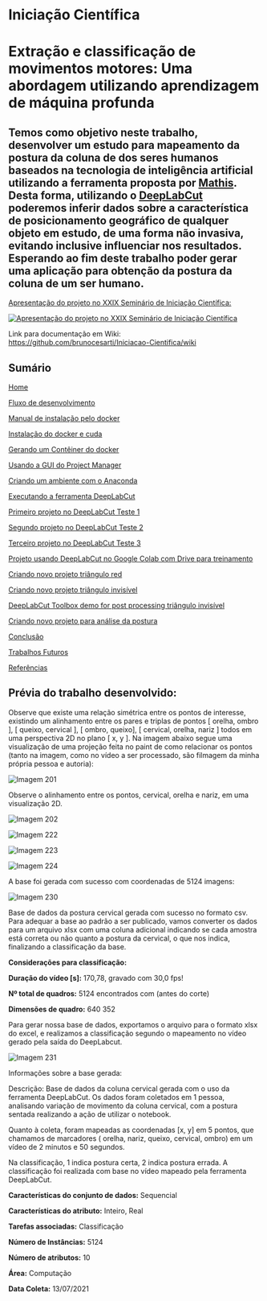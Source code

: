 # Iniciação Científica

# Extração e classificação de movimentos motores: Uma abordagem utilizando aprendizagem de máquina profunda

## Temos como objetivo neste trabalho, desenvolver um estudo para mapeamento da postura da coluna de dos seres humanos baseados na tecnologia de inteligência artificial utilizando a ferramenta proposta por [Mathis](https://www.nature.com/articles/s41593-018-0209-y). Desta forma, utilizando o [DeepLabCut](http://www.mackenziemathislab.org/deeplabcut) poderemos inferir dados sobre a característica de posicionamento geográfico de qualquer objeto em estudo, de uma forma não invasiva, evitando inclusive influenciar nos resultados. Esperando ao fim deste trabalho poder gerar uma aplicação para obtenção da postura da coluna de um ser humano.

[Apresentação do projeto no  XXIX Seminário de Iniciação Científica:](https://youtu.be/c-_Khguj6xo)

[![Apresentação do projeto no  XXIX Seminário de Iniciação Científica](https://user-images.githubusercontent.com/12937320/132610941-ba253596-5ed9-4f69-9531-0690dc0d26fb.jpeg)](https://youtu.be/c-_Khguj6xo)


Link para documentação em Wiki: https://github.com/brunocesarti/Iniciacao-Cientifica/wiki

## Sumário

[Home](https://github.com/brunocesarti/Iniciacao-Cientifica/wiki)

[Fluxo de desenvolvimento](https://github.com/brunocesarti/Iniciacao-Cientifica/wiki/Fluxo-de-desenvolvimento)

[Manual de instalação pelo docker](https://github.com/brunocesarti/Iniciacao-Cientifica/wiki/Manual-de-instala%C3%A7%C3%A3o-pelo-docker)

[Instalação do docker e cuda](https://github.com/brunocesarti/Iniciacao-Cientifica/wiki/Instala%C3%A7%C3%A3o-do-docker-e--cuda)

[Gerando um Contêiner do docker](https://github.com/brunocesarti/Iniciacao-Cientifica/wiki/Gerando-um-Cont%C3%AAiner-do-docker)

[Usando a GUI do Project Manager](https://github.com/brunocesarti/Iniciacao-Cientifica/wiki/Usando-a-GUI-do-Project-Manager)

[Criando um ambiente com o Anaconda](https://github.com/brunocesarti/Iniciacao-Cientifica/wiki/Criando-um-ambiente-com-o-Anaconda)

[Executando a ferramenta DeepLabCut](https://github.com/brunocesarti/Iniciacao-Cientifica/wiki/Executando-a-ferramenta-DeepLabCut)

[Primeiro projeto no DeepLabCut Teste 1](https://github.com/brunocesarti/Iniciacao-Cientifica/wiki/Primeiro-projeto-no-DeepLabCut---Teste-1)

[Segundo projeto no DeepLabCut Teste 2](https://github.com/brunocesarti/Iniciacao-Cientifica/wiki/Segundo-projeto-no-DeepLabCut---Teste-2)

[Terceiro projeto no DeepLabCut Teste 3](https://github.com/brunocesarti/Iniciacao-Cientifica/wiki/Terceiro-projeto-no-DeepLabCut---Teste-3)

[Projeto usando DeepLabCut no Google Colab com Drive para treinamento](https://github.com/brunocesarti/Iniciacao-Cientifica/wiki/Projeto-usando-DeepLabCut-no-Google-Colab-com-Drive-para-treinamento)

[Criando novo projeto triângulo red](https://github.com/brunocesarti/Iniciacao-Cientifica/wiki/Criando-novo--projeto---tri%C3%A2ngulo-red)

[Criando novo projeto triângulo invisível](https://github.com/brunocesarti/Iniciacao-Cientifica/wiki/Criando-novo-projeto---tri%C3%A2ngulo-invis%C3%ADvel)

[DeepLabCut Toolbox demo for post processing triângulo invisível](https://github.com/brunocesarti/Iniciacao-Cientifica/wiki/DeepLabCut-Toolbox---demo-for-post-processing---tri%C3%A2ngulo-invis%C3%ADvel)

[Criando novo projeto para análise da postura](https://github.com/brunocesarti/Iniciacao-Cientifica/wiki/Criando-novo-projeto-para-an%C3%A1lise-da-postura)

[Conclusão](https://github.com/brunocesarti/Iniciacao-Cientifica/wiki/Conclus%C3%A3o)

[Trabalhos Futuros](https://github.com/brunocesarti/Iniciacao-Cientifica/wiki/Trabalhos-Futuros)

[Referências](https://github.com/brunocesarti/Iniciacao-Cientifica/wiki/Refer%C3%AAncias)

## Prévia do trabalho desenvolvido:

Observe que existe uma relação simétrica entre os pontos de interesse, existindo um alinhamento entre os pares e triplas de pontos [ orelha, ombro ], [ queixo, cervical ], [ ombro, queixo], [ cervical, orelha, nariz ] todos em uma perspectiva 2D no plano [ x, y ].
Na imagem abaixo segue uma visualização de uma projeção feita no paint de como relacionar os pontos (tanto na imagem, como no vídeo a ser processado, são filmagem da minha própria pessoa e autoria):

![Imagem 201](https://github.com/brunocesarti/Iniciacao-Cientifica/blob/main/Imagens%20IC/Imagem%20201.png?raw=true)

Observe o alinhamento entre os pontos, cervical, orelha e nariz, em uma visualização 2D.

![Imagem 202](https://github.com/brunocesarti/Iniciacao-Cientifica/blob/main/Imagens%20IC/Imagem%20202.png?raw=true)

![Imagem 222](https://github.com/brunocesarti/Iniciacao-Cientifica/blob/main/Imagens%20IC/Imagem%20222.png?raw=true)

![Imagem 223](https://github.com/brunocesarti/Iniciacao-Cientifica/blob/main/Imagens%20IC/Imagem%20223.png?raw=true)

![Imagem 224](https://github.com/brunocesarti/Iniciacao-Cientifica/blob/main/Imagens%20IC/Imagem%20224.png?raw=true)

A base foi gerada com sucesso com coordenadas de 5124 imagens:

![Imagem 230](https://github.com/brunocesarti/Iniciacao-Cientifica/blob/main/Imagens%20IC/Imagem%20230.png?raw=true)

Base de dados da postura cervical gerada com sucesso no formato csv. Para adequar a base ao padrão a ser publicado, vamos converter os dados para um arquivo xlsx com uma coluna adicional indicando se cada amostra está correta ou não quanto a postura da cervical, o que nos indica, finalizando a classificação da base.

**Considerações para classificação:**

**Duração do vídeo [s]:** 170,78, gravado com 30,0 fps!

**Nº total de quadros:** 5124 encontrados com (antes do corte) 

**Dimensões de quadro:** 640 352

Para gerar nossa base de dados, exportamos o arquivo para o formato xlsx do excel, e realizamos a classificação segundo o mapeamento no vídeo gerado pela saída do DeepLabcut.

![Imagem 231](https://github.com/brunocesarti/Iniciacao-Cientifica/blob/main/Imagens%20IC/Imagem%20231.png?raw=true)

Informações sobre a base gerada:

Descrição: 
Base de dados da coluna cervical gerada com o uso da ferramenta DeepLabCut. Os dados foram coletados em 1 pessoa, analisando variação de movimento da coluna cervical, com a postura sentada realizando a ação de utilizar o notebook.

Quanto à coleta, foram mapeadas as coordenadas [x, y] em 5 pontos,  que chamamos de marcadores ( orelha, nariz, queixo, cervical, ombro) em um vídeo de 2 minutos e 50 segundos.  

Na classificação, 1 indica postura certa, 2 indica postura errada. A classificação foi realizada com base no vídeo mapeado pela ferramenta DeepLabCut.

**Características do conjunto de dados:** Sequencial

**Características do atributo:** Inteiro, Real

**Tarefas associadas:** Classificação

**Número de Instâncias:** 5124

**Número de atributos:** 10

**Área:** Computação

**Data Coleta:** 13/07/2021

